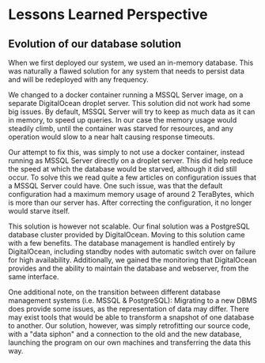 # Lessons Learned Perspective
<!--
Describe the biggest issues, how you solved them, and which are major lessons learned with regards to:
  - evolution and refactoring 
  - operation, and
  - maintenance
of your _ITU-MiniTwit_ systems. Link back to respective commit messages, issues, tickets, etc. to illustrate these.
Also reflect and describe what was the "DevOps" style of your work. For example, what did you do differently to previous development projects and how did it work?
!-->

## Evolution of our database solution

When we first deployed our system, we used an in-memory database. This was naturally a flawed solution for any system that needs to persist data and will be redeployed with any frequency.

We changed to a docker container running a MSSQL Server image, on a separate DigitalOcean droplet server. This solution did not work had some big issues. By default, MSSQL Server will try to keep as much data as it can in memory, to speed up queries. In our case the memory usage would steadily climb, until the container was starved for resources, and any operation would slow to a near halt causing response timeouts.

Our attempt to fix this, was simply to not use a docker container, instead running as MSSQL Server directly on a droplet server. This did help reduce the speed at which the database would be starved, although it did still occur. To solve this we read quite a few articles on configuration issues that a MSSQL Server could have. One such issue, was that the default configuration had a maximum memory usage of around 2 TeraBytes, which is more than our server has. After correcting the configuration, it no longer would starve itself.

This solution is however not scalable. Our final solution was a PostgreSQL database cluster provided by DigitalOcean. Moving to this solution came with a few benefits. The database management is handled entirely by DigitalOcean, including standby nodes with automatic switch over on failure for high availability. Additionally, we gained the monitoring that DigitalOcean provides and the ability to maintain the database and webserver, from the same interface.

One additional note, on the transition between different database management systems (i.e. MSSQL & PostgreSQL): Migrating to a new DBMS does provide some issues, as the representation of data may differ. There may exist tools that would be able to transform a snapshot of one database to another. Our solution, however, was simply retrofitting our source code, with a "data siphon" and a connection to the old and the new database, launching the program on our own machines and transferring the data this way.